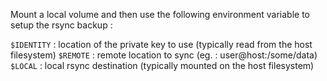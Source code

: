 Mount a local volume and then use the following environment variable to setup the rsync backup :

`$IDENTITY` : location of the private key to use (typically read from the host filesystem)
`$REMOTE` : remote location to sync (eg. : user@host:/some/data)
`$LOCAL` : local rsync destination (typically mounted on the host filesystem)
